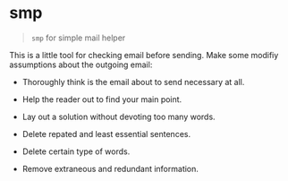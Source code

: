 # smp

> `smp` for simple mail helper

This is a little tool for checking email before sending. Make some modifiy
assumptions about the outgoing email:

 - Thoroughly think is the email about to send necessary at all.

 - Help the reader out to find your main point.

 - Lay out a solution without devoting too many words.

 - Delete repated and least essential sentences.

 - Delete certain type of words.

 - Remove extraneous and redundant information.
